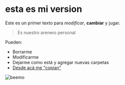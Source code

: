 # esta es mi version

Este es un primer texto para *modificar*, **cambiar** y jugar.

> Es nuestro arenero personal

Pueden:

- Borrarme
- Modificarme
- Dejarme como está y agregar nuevas carpetas
- [Desde acá me "copian"](http://www.stockvault.net/data/2013/01/26/141123/small.jpg)

![beemo](http://www.stockvault.net/data/2013/01/26/141123/small.jpg "Este texto aparece cuando el mouse está sobre la imagen")

